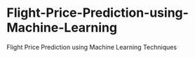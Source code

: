 # Flight-Price-Prediction-using-Machine-Learning
Flight Price Prediction using Machine Learning Techniques
